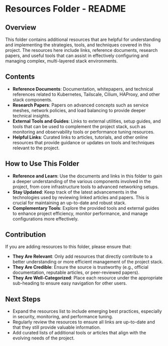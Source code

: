 # Resources Folder - README

## Overview
This folder contains additional resources that are helpful for understanding and implementing the strategies, tools, and techniques covered in this project. The resources here include links, reference documents, research papers, and useful tools that can assist in effectively configuring and managing complex, multi-layered stack environments.

## Contents
- **Reference Documents**: Documentation, whitepapers, and technical references related to Kubernetes, Tailscale, Cilium, HAProxy, and other stack components.
- **Research Papers**: Papers on advanced concepts such as service meshes, network policies, and load balancing to provide deeper technical insights.
- **External Tools and Guides**: Links to external utilities, setup guides, and tools that can be used to complement the project stack, such as monitoring and observability tools or performance tuning resources.
- **Helpful Links**: Curated links to articles, tutorials, and other online resources that provide guidance or updates on tools and techniques relevant to the project.

## How to Use This Folder
- **Reference and Learn**: Use the documents and links in this folder to gain a deeper understanding of the various components involved in the project, from core infrastructure tools to advanced networking setups.
- **Stay Updated**: Keep track of the latest advancements in the technologies used by reviewing linked articles and papers. This is crucial for maintaining an up-to-date and robust stack.
- **Complementary Tools**: Explore the provided tools and external guides to enhance project efficiency, monitor performance, and manage configurations more effectively.

## Contribution
If you are adding resources to this folder, please ensure that:
- **They Are Relevant**: Only add resources that directly contribute to a better understanding or more efficient management of the project stack.
- **They Are Credible**: Ensure the source is trustworthy (e.g., official documentation, reputable articles, or peer-reviewed papers).
- **They Are Well-Categorized**: Place each resource under the appropriate sub-heading to ensure easy navigation for other users.

## Next Steps
- Expand the resources list to include emerging best practices, especially in security, monitoring, and performance tuning.
- Regularly review the resources to ensure all links are up-to-date and that they still provide valuable information.
- Add curated lists of additional tools or articles that align with the evolving needs of the project.

